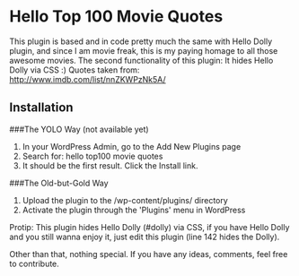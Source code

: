 Hello Top 100 Movie Quotes
=========

This plugin is based and in code pretty much the same with Hello Dolly plugin, and since I am movie freak, this is my paying homage to all those awesome movies. The second functionality of this plugin: It hides Hello Dolly via CSS :) Quotes taken from: http://www.imdb.com/list/nnZKWPzNk5A/


## Installation

###The YOLO Way (not available yet)
1. In your WordPress Admin, go to the Add New Plugins page
2. Search for: hello top100 movie quotes
3. It should be the first result. Click the Install link.


###The Old-but-Gold Way
1. Upload the plugin to the /wp-content/plugins/ directory
2. Activate the plugin through the 'Plugins' menu in WordPress


Protip: This plugin hides Hello Dolly (#dolly) via CSS, if you have Hello Dolly and you still wanna enjoy it, just edit this plugin (line 142 hides the Dolly).

Other than that, nothing special. If you have any ideas, comments, feel free to contribute.
